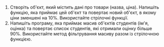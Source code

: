 1. Створіть об'єкт, який містить дані про товари (назва, ціна). Напишіть функцію, яка приймає цей об'єкт та повертає новий об'єкт, в якому ціни зменшені на 10%. Використайте стрілочні функції.
2. Напишіть програму, яка приймає масив об'єктів студентів (ім'я, оцінка) та повертає список студентів, які отримали оцінку більше 90%. Використайте метод фільтрування масиву разом із стрілочною функцією.